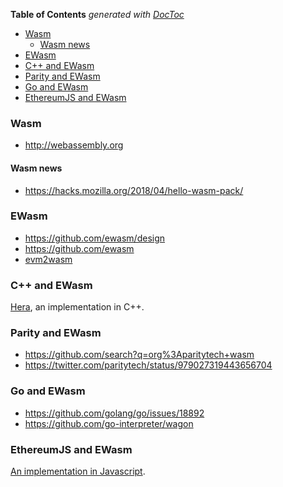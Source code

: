 <!-- START doctoc generated TOC please keep comment here to allow auto update -->
<!-- DON'T EDIT THIS SECTION, INSTEAD RE-RUN doctoc TO UPDATE -->
**Table of Contents**  *generated with [DocToc](https://github.com/thlorenz/doctoc)*

- [Wasm](#wasm)
  - [Wasm news](#wasm-news)
- [EWasm](#ewasm)
- [C++ and EWasm](#c-and-ewasm)
- [Parity and EWasm](#parity-and-ewasm)
- [Go and EWasm](#go-and-ewasm)
- [EthereumJS and EWasm](#ethereumjs-and-ewasm)

<!-- END doctoc generated TOC please keep comment here to allow auto update -->

### Wasm
* http://webassembly.org

#### Wasm news
* https://hacks.mozilla.org/2018/04/hello-wasm-pack/

### EWasm
* https://github.com/ewasm/design
* https://github.com/ewasm
* [evm2wasm](https://github.com/ewasm/evm2wasm)

### C++ and EWasm
[Hera](https://github.com/ewasm/hera), an implementation in C++.

### Parity and EWasm
* https://github.com/search?q=org%3Aparitytech+wasm
* https://twitter.com/paritytech/status/979027319443656704

### Go and EWasm
* https://github.com/golang/go/issues/18892
* https://github.com/go-interpreter/wagon

### EthereumJS and EWasm
[An implementation in Javascript](https://github.com/ewasm/ewasm-kernel).